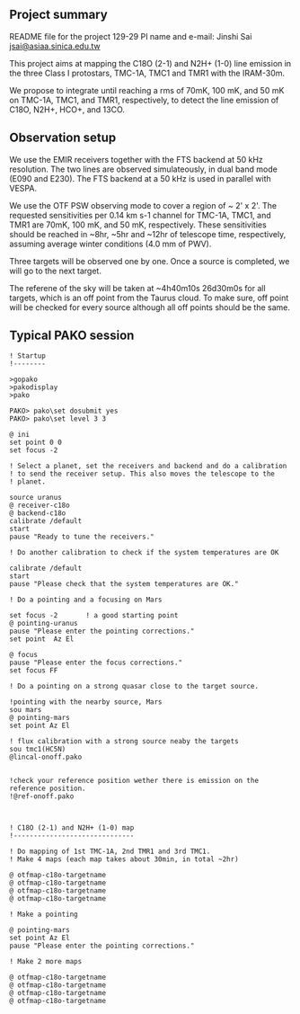 Project summary
---------------
README file for the project 129-29
PI name and e-mail: Jinshi Sai
                    jsai@asiaa.sinica.edu.tw

This project aims at mapping the C18O (2-1) and N2H+ (1-0) line
emission in the three Class I protostars, TMC-1A, TMC1 and TMR1 with the IRAM-30m.

We propose to integrate until reaching a rms of 70mK, 100 mK, and 50 mK on TMC-1A, TMC1, and TMR1, respectively, to detect the line emission of C18O, N2H+, HCO+, and 13CO.


Observation setup
-----------------
We use the EMIR receivers together with the FTS backend at 50 kHz
resolution. The two lines are observed simulateously, in dual band
mode (E090 and E230). The FTS backend at a 50 kHz is used in parallel
with VESPA.

We use the OTF PSW observing mode to cover a region of ~ 2' x 2'. The requested sensitivities per 0.14 km s-1 channel for TMC-1A, TMC1, and TMR1 are 70mK, 100 mK, and 50 mK, respectively. These sensitivities should be reached in ~8hr, ~5hr and ~12hr of telescope time, respectively, assuming average winter conditions (4.0 mm of PWV).

Three targets will be observed one by one. Once a source is completed, we will go to the next target.

The referene of the sky will be taken at ~4h40m10s 26d30m0s for all targets, which is an off point from the Taurus cloud. To make sure, off point will be checked for every source although all off points should be the same.


Typical PAKO session
--------------------

```
! Startup
!--------

>gopako
>pakodisplay
>pako

PAKO> pako\set dosubmit yes
PAKO> pako\set level 3 3

@ ini
set point 0 0
set focus -2

! Select a planet, set the receivers and backend and do a calibration
! to send the receiver setup. This also moves the telescope to the
! planet.

source uranus
@ receiver-c18o
@ backend-c18o
calibrate /default
start
pause "Ready to tune the receivers."

! Do another calibration to check if the system temperatures are OK

calibrate /default
start
pause "Please check that the system temperatures are OK."

! Do a pointing and a focusing on Mars

set focus -2       ! a good starting point
@ pointing-uranus
pause "Please enter the pointing corrections."
set point  Az El

@ focus
pause "Please enter the focus corrections."
set focus FF

! Do a pointing on a strong quasar close to the target source.

!pointing with the nearby source, Mars
sou mars
@ pointing-mars
set point Az El

! flux calibration with a strong source neaby the targets
sou tmc1(HC5N)
@lincal-onoff.pako


!check your reference position wether there is emission on the reference position.
!@ref-onoff.pako



! C18O (2-1) and N2H+ (1-0) map
!------------------------------

! Do mapping of 1st TMC-1A, 2nd TMR1 and 3rd TMC1.
! Make 4 maps (each map takes about 30min, in total ~2hr)

@ otfmap-c18o-targetname
@ otfmap-c18o-targetname
@ otfmap-c18o-targetname
@ otfmap-c18o-targetname

! Make a pointing

@ pointing-mars
set point Az El
pause "Please enter the pointing corrections."

! Make 2 more maps

@ otfmap-c18o-targetname
@ otfmap-c18o-targetname
@ otfmap-c18o-targetname
@ otfmap-c18o-targetname
```

